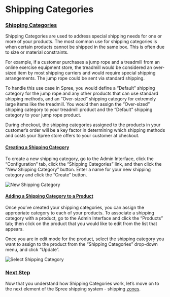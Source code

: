 # Shipping Categories

### [Shipping Categories](shipping-categories.md#shipping-categories) <a id="shipping-categories"></a>

Shipping Categories are used to address special shipping needs for one or more of your products. The most common use for shipping categories is when certain products cannot be shipped in the same box. This is often due to size or material constraints.

For example, if a customer purchases a jump rope and a treadmill from an online exercise equipment store, the treadmill would be considered an over-sized item by most shipping carriers and would require special shipping arrangements. The jump rope could be sent via standard shipping.

To handle this use case in Spree, you would define a “Default” shipping category for the jump rope and any other products that can use standard shipping methods, and an “Over-sized” shipping category for extremely large items like the treadmill. You would then assign the “Over-sized” shipping category to your treadmill product and the “Default” shipping category to your jump rope product.

During checkout, the shipping categories assigned to the products in your customer’s order will be a key factor in determining which shipping methods and costs your Spree store offers to your customer at checkout.

#### [Creating a Shipping Category](shipping-categories.md#creating-a-shipping-category) <a id="creating-a-shipping-category"></a>

To create a new shipping category, go to the Admin Interface, click the “Configuration” tab, click the “Shipping Categories” link, and then click the “New Shipping Category” button. Enter a name for your new shipping category and click the “Create” button.

![New Shipping Category](https://guides.spreecommerce.org/static/146f1d2e4c2ad33c616680fcb107e120/03ffe/new_shipping_category.jpg)

#### [Adding a Shipping Category to a Product](shipping-categories.md#adding-a-shipping-category-to-a-product) <a id="adding-a-shipping-category-to-a-product"></a>

Once you’ve created your shipping categories, you can assign the appropriate category to each of your products. To associate a shipping category with a product, go to the Admin Interface and click the “Products” tab; then click on the product that you would like to edit from the list that appears.

Once you are in edit mode for the product, select the shipping category you want to assign to the product from the “Shipping Categories” drop-down menu, and click “Update”.

![Select Shipping Category](https://guides.spreecommerce.org/static/b406b7ec0de9db8a6a812c9549316381/0f1aa/select_shipping_category.jpg)

### [Next Step](shipping-categories.md#next-step) <a id="next-step"></a>

Now that you understand how Shipping Categories work, let’s move on to the next element of the Spree shipping system - shipping [zones](zones.md).

